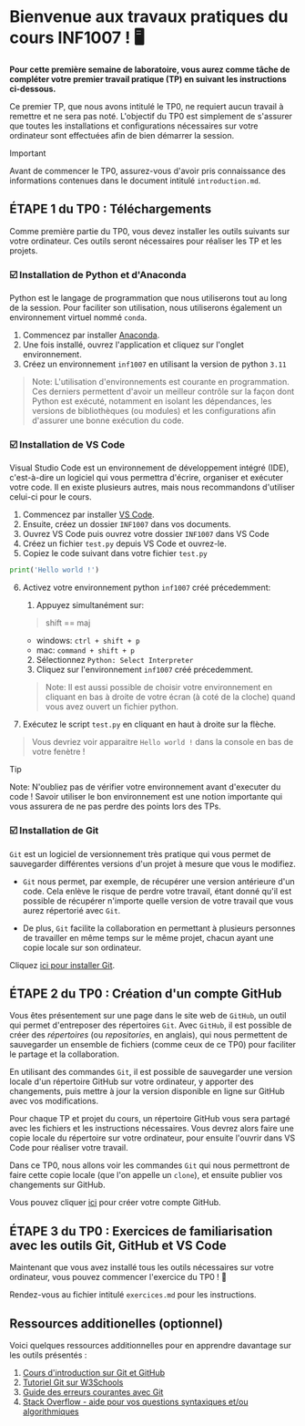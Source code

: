 # Bienvenue aux travaux pratiques du cours INF1007 ! 🖥️

**Pour cette première semaine de laboratoire, vous aurez comme tâche de compléter votre premier travail pratique (TP) en suivant les instructions ci-dessous.**

Ce premier TP, que nous avons intitulé le TP0, ne requiert aucun travail à remettre et ne sera pas noté. L'objectif du TP0 est simplement de s'assurer que toutes les installations et configurations nécessaires sur votre ordinateur sont effectuées afin de bien démarrer la session. 

> [!IMPORTANT]
> Avant de commencer le TP0, assurez-vous d'avoir pris connaissance des informations contenues dans le document intitulé `introduction.md`. 

## ÉTAPE 1 du TP0 : Téléchargements

Comme première partie du TP0, vous devez installer les outils suivants sur votre ordinateur. Ces outils seront nécessaires pour réaliser les TP et les projets.

### ☑️ Installation de Python et d'Anaconda

Python est le langage de programmation que nous utiliserons tout au long de la session. Pour faciliter son utilisation, nous utiliserons également un environnement virtuel nommé `conda`.

1. Commencez par installer [Anaconda](https://www.anaconda.com/download/success).
2. Une fois installé, ouvrez l'application et cliquez sur l'onglet environnement.
3. Créez un environnement `inf1007` en utilisant la version de python `3.11`

> Note: L'utilisation d'environnements est courante en programmation. Ces derniers permettent d'avoir un meilleur contrôle sur la façon dont Python est exécuté, notamment en isolant les dépendances, les versions de bibliothèques (ou modules) et les configurations afin d'assurer une bonne exécution du code.

### ☑️ Installation de VS Code

Visual Studio Code est un environnement de développement intégré (IDE), c'est-à-dire un logiciel qui vous permettra d'écrire, organiser et exécuter votre code. Il en existe plusieurs autres, mais nous recommandons d'utiliser celui-ci pour le cours. 

1. Commencez par installer [VS Code](https://code.visualstudio.com/).
2. Ensuite, créez un dossier `INF1007` dans vos documents.
3. Ouvrez VS Code puis ouvrez votre dossier `INF1007` dans VS Code
4. Créez un fichier `test.py` depuis VS Code et ouvrez-le.
5. Copiez le code suivant dans votre fichier `test.py`

```python
print('Hello world !')
```
6. Activez votre environnement python `inf1007` créé précedemment:
    1. Appuyez simultanément sur:
    > shift == maj
    - windows: `ctrl + shift + p` 
    - mac: `command + shift + p`
    2. Sélectionnez `Python: Select Interpreter`
    3. Cliquez sur l'environnement `inf1007` créé précedemment.

    > Note: Il est aussi possible de choisir votre environnement en cliquant en bas à droite de votre écran (à coté de la cloche) quand vous avez ouvert un fichier python.

7. Exécutez le script `test.py` en cliquant en haut à droite sur la flèche.
> Vous devriez voir apparaitre `Hello world !` dans la console en bas de votre fenètre !

> [!Tip]
> Note: N'oubliez pas de vérifier votre environnement avant d'executer du code ! Savoir utiliser le bon environnement est une notion importante qui vous assurera de ne pas perdre des points lors des TPs. 

### ☑️ Installation de Git

`Git` est un logiciel de versionnement très pratique qui vous permet de sauvegarder différentes versions d'un projet à mesure que vous le modifiez. 

- `Git` nous permet, par exemple, de récupérer une version antérieure d'un code. Cela enlève le risque de perdre votre travail, étant donné qu'il est possible de récupérer n'importe quelle version de votre travail que vous aurez répertorié avec `Git`. 

- De plus, `Git` facilite la collaboration en permettant à plusieurs personnes de travailler en même temps sur le même projet, chacun ayant une copie locale sur son ordinateur. 

Cliquez [ici pour installer Git](https://git-scm.com/).

## ÉTAPE 2 du TP0 : Création d'un compte GitHub 

Vous êtes présentement sur une page dans le site web de `GitHub`, un outil qui permet d'entreposer des répertoires `Git`. Avec `GitHub`, il est possible de créer des *répertoires* (ou *repositories*, en anglais), qui nous permettent de sauvegarder un ensemble de fichiers (comme ceux de ce TP0) pour faciliter le partage et la collaboration. 

En utilisant des commandes `Git`, il est possible de sauvegarder une version locale d'un répertoire GitHub sur votre ordinateur, y apporter des changements, puis mettre à jour la version disponible en ligne sur GitHub avec vos modifications. 

Pour chaque TP et projet du cours, un répertoire GitHub vous sera partagé avec les fichiers et les instructions nécessaires. Vous devrez alors faire une copie locale du répertoire sur votre ordinateur, pour ensuite l'ouvrir dans VS Code pour réaliser votre travail. 

Dans ce TP0, nous allons voir les commandes `Git` qui nous permettront de faire cette copie locale (que l'on appelle un `clone`), et ensuite publier vos changements sur GitHub. 

Vous pouvez cliquer [ici](https://github.com) pour créer votre compte GitHub. 

## ÉTAPE 3 du TP0 : Exercices de familiarisation avec les outils Git, GitHub et VS Code

Maintenant que vous avez installé tous les outils nécessaires sur votre ordinateur, vous pouvez commencer l'exercice du TP0 ! :tada:

Rendez-vous au fichier intitulé `exercices.md` pour les instructions. 

## Ressources additionelles (optionnel)

Voici quelques ressources additionnelles pour en apprendre davantage sur les outils présentés :

1. [Cours d'introduction sur Git et GitHub](https://emdupre.github.io/git-course/)
2. [Tutoriel Git sur W3Schools](https://www.w3schools.com/git/)
3. [Guide des erreurs courantes avec Git](https://dangitgit.com/)
4. [Stack Overflow - aide pour vos questions syntaxiques et/ou algorithmiques](https://stackoverflow.com/)









